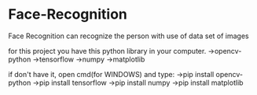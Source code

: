 # Face-Recognition
Face Recognition can recognize the person with use of data set of images


for this project you have this python library in your computer.
->opencv-python
->tensorflow
->numpy
->matplotlib


if don't have it, open cmd(for WINDOWS) and type:
->pip install opencv-python
->pip install tensorflow
->pip install numpy
->pip install matplotlib
